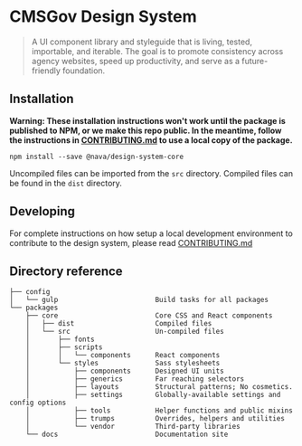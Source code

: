 # CMSGov Design System

> A UI component library and styleguide that is living, tested, importable, and iterable. The goal is to promote consistency across agency websites, speed up productivity, and serve as a future-friendly foundation.


## Installation

**Warning: These installation instructions won't work until the package is published to NPM, or we make this repo public. In the meantime, follow the instructions in [CONTRIBUTING.md](CONTRIBUTING.md) to use a local copy of the package.**

```
npm install --save @nava/design-system-core
```

Uncompiled files can be imported from the `src` directory. Compiled files can be found in the `dist` directory.

## Developing

For complete instructions on how setup a local development environment to contribute to the design system, please read [CONTRIBUTING.md](CONTRIBUTING.md)

## Directory reference
<!-- You can regenerate the tree by running tree -d -I "node_modules" -->

```
├── config
│   └── gulp                        Build tasks for all packages
└── packages
    ├── core                        Core CSS and React components
    │   ├── dist                    Compiled files
    │   └── src                     Un-compiled files
    │       ├── fonts
    │       ├── scripts
    │       │   └── components      React components
    │       └── styles              Sass stylesheets
    │           ├── components      Designed UI units
    │           ├── generics        Far reaching selectors
    │           ├── layouts         Structural patterns; No cosmetics.
    │           ├── settings        Globally-available settings and config options
    │           ├── tools           Helper functions and public mixins
    │           ├── trumps          Overrides, helpers and utilities
    │           └── vendor          Third-party libraries
    └── docs                        Documentation site
```
